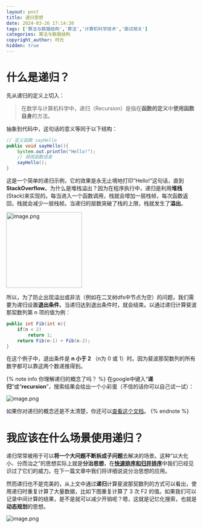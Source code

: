 ```yaml
---
layout: post
title: 递归思想
date: 2024-03-26 17:14:20
tags: ['算法与数据结构','算法','计算机科学技术','面试相关']
categories: 算法与数据结构
copyright_author: 时光
hidden: true
---
```


# 什么是递归？

先从递归的定义上切入：

> 在数学与计算机科学中，递归（Recursion）是指在**函数的定义**中**使用函数自身**的方法。

抽象到代码中，这句话的意义等同于以下结构：

```Java
// 定义函数 sayHello
public void sayHello(){
    System.out.println("Hello!");
    // 调用函数自身
    sayHello();
}
```

这是一个简单的递归示例，它的效果是永无止境地打印“Hello!”这句话，直到**StackOverflow**。为什么是堆栈溢出？因为在程序执行中，递归是利用**堆栈**(Stack)来实现的。每当进入一个函数调用，栈就会增加一层栈帧，每次函数返回，栈就会减少一层栈帧。当递归的层数突破了栈的上限，栈就发生了**溢出**。

<img src="https://upload.wikimedia.org/wikipedia/commons/thumb/0/02/Stack_Overflow_logo.svg/2560px-Stack_Overflow_logo.svg.png" width=200 alt="image.png" title="image.png" />

所以，为了防止出现溢出或非法（例如在二叉树dfs中节点为空）的问题，我们需要为递归设置**退出条件**。当递归达到退出条件时，就会结束。以通过递归计算斐波那契数列第 n 项的值为例：

```Java
public int Fib(int n){
    if(n < 2)
        return 1;
    return Fib(n-1) + Fib(n-2);
}
```
在这个例子中，退出条件是 **n 小于 2** （n为 0 或 1）时。因为斐波那契数列的所有数字都可以靠这两个数递推得到。

{% note info 你理解递归的概念了吗？ %}
在google中键入“**递归**”或“**recursion**”，搜索结果会给出一个小彩蛋（不信的话你可以自己试一试）：

<img src="https://img13.360buyimg.com/ddimg/jfs/t1/163444/19/43753/13748/66029321F5fdfdb6f/70515371721bbfdd.jpg" alt="image.png" title="image.png" />

如果你对递归的概念还是不太清楚，你还可以[查看这个文档](/next/递归思想/)。
{% endnote %}

# 我应该在什么场景使用递归？
递归常常被用于可以**将一个大问题不断拆成子问题**去解决的场景。这种“以大化小、分而治之”的思想实际上就是**分治思想**，在[**快速排序和归并排序**](/next/排序算法之快归希堆/)中我们已经见识过了它们的威力。在下一篇文章中我们将详细说说分治思想的应用。

然而递归也不是完美的，从上文中通过**递归**计算斐波那契数列的方式可以看出，使用递归时重复计算了大量数据，比如下图重复计算了 3 次 F2 的值。如果我们可以记录中间计算的结果，是不是就可以减少开销呢？嗯，这就是记忆化搜索，也就是**动态规划**的思想。

<img src="https://img12.360buyimg.com/ddimg/jfs/t1/149505/10/42506/11440/66029a60Fc4a0907b/152eccc35ea5899c.jpg" alt="image.png" title="image.png" />